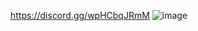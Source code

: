 https://discord.gg/wpHCbqJRmM 
![image](https://user-images.githubusercontent.com/82279522/137582931-9be0b98a-9e67-4d71-a3cd-c44ec51f7a36.png)
